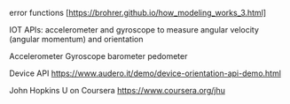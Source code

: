 error functions
[https://brohrer.github.io/how_modeling_works_3.html]


IOT APIs:
accelerometer and gyroscope 
to measure angular velocity (angular momentum) and orientation 


Accelerometer 
Gyroscope 
barometer
pedometer

Device API
https://www.audero.it/demo/device-orientation-api-demo.html


John Hopkins U on Coursera
https://www.coursera.org/jhu
